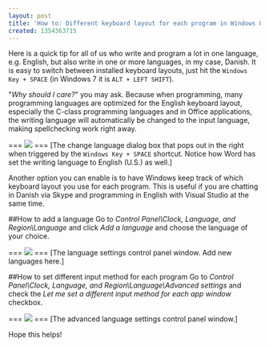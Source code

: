 ```yaml
---
layout: post
title: 'How to: Different keyboard layout for each program in Windows 8'
created: 1354363715
---
```

Here is a quick tip for all of us who write and program a lot in one language, e.g. English, but also write in one or more languages, in my case, Danish. It is easy to switch between installed keyboard layouts, just hit the `Windows Key + SPACE` (in Windows 7 it is `ALT + LEFT SHIFT`).

"*Why should I care?*" you may ask. Because when programming, many programming languages are optimized for the English keyboard layout, especially the C-class programming languages and in Office applications, the writing language will automatically be changed to the input language, making spellchecking work right away.

===
![](changing-language.png)
=== [The change language dialog box that pops out in the right when triggered by the `Windows Key + SPACE` shortcut. Notice how Word has set the writing language to English (U.S.) as well.]

Another option you can enable is to have Windows keep track of which keyboard layout you use for each program. This is useful if you are chatting in Danish via Skype and programming in English with Visual Studio at the same time.

##How to add a language
Go to *Control Panel\Clock, Language, and Region\Language* and click *Add a language* and choose the language of your choice.

===
![](language-settings.png)
=== [The language settings control panel window. Add new languages here.]

##How to set different input method for each program
Go to *Control Panel\Clock, Language, and Region\Language\Advanced settings* and check the *Let me set a different input method for each app window* checkbox.

===
![](advanced-language-settings-window.png)
=== [The advanced language settings control panel window.]

Hope this helps!

